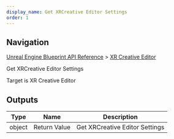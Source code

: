 ```yaml
---
display_name: Get XRCreative Editor Settings
order: 1
---
```

## Navigation

[Unreal Engine Blueprint API Reference](https://dev.epicgames.com/documentation/en-us/unreal-engine/BlueprintAPI) > [XR Creative Editor](https://dev.epicgames.com/documentation/en-us/unreal-engine/BlueprintAPI/XRCreativeEditor)

Get XRCreative Editor Settings

Target is XR Creative Editor

## Outputs

| Type | Name | Description |
| --- | --- | --- |
| object | Return Value | Get XRCreative Editor Settings |
